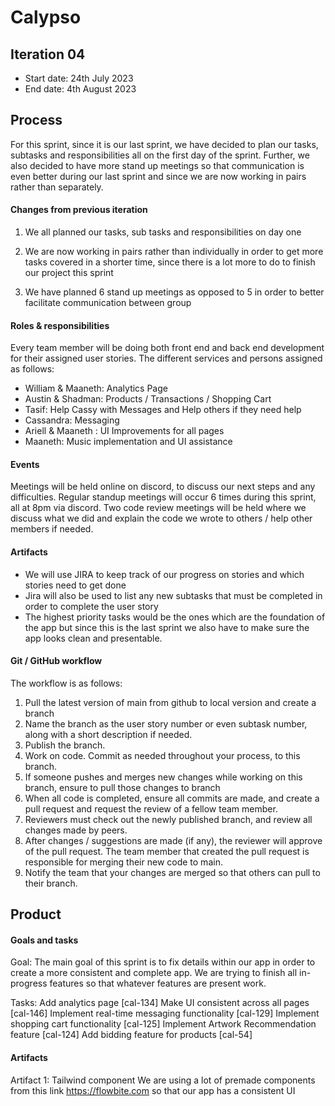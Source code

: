 # Calypso

## Iteration 04

 * Start date: 24th July 2023
 * End date: 4th August 2023

## Process

For this sprint, since it is our last sprint, we have decided to plan our tasks, subtasks and responsibilities all on the first day of the sprint. Further, we also decided to have more stand up meetings so that communication is even better during our last sprint and since we are now working in pairs rather than separately.

#### Changes from previous iteration

1. We all planned our tasks, sub tasks and responsibilities on day one 

2. We are now working in pairs rather than individually in order to get more tasks covered in a shorter time, since there is a lot more to do to finish our project this sprint 

3. We have planned 6 stand up meetings as opposed to 5 in order to better facilitate communication between group

#### Roles & responsibilities

Every team member will be doing both front end and back end development for their assigned user stories. The different services and persons assigned as follows:

- William & Maaneth: Analytics Page
- Austin & Shadman: Products / Transactions / Shopping Cart
- Tasif: Help Cassy with Messages and Help others if they need help
- Cassandra: Messaging 
- Ariell & Maaneth : UI Improvements for all pages
- Maaneth: Music implementation and UI assistance 


#### Events

Meetings will be held online on discord, to discuss our next steps and any difficulties. Regular standup meetings will occur 6 times during this sprint, all at 8pm via discord. Two code review meetings will be held where we discuss what we did and explain the code we wrote to others / help other members if needed.

#### Artifacts

- We will use JIRA to keep track of our progress on stories and which stories need to get done
- Jira will also be used to list any new subtasks that must be completed in order to complete the user story
- The highest priority tasks would be the ones which are the foundation of the app but since this is the last sprint we also have to make sure the app looks clean and presentable.


#### Git / GitHub workflow

The workflow is as follows: 
1. Pull the latest version of main from github to local version and create a branch
2. Name the branch as the user story number or even subtask number, along with a short description if needed. 
3. Publish the branch. 
4. Work on code. Commit as needed throughout your process, to this branch. 
5. If someone pushes and merges new changes while working on this branch, ensure to pull those changes to branch 
6. When all code is completed, ensure all commits are made, and create a pull request and request the review of a fellow team member.
7. Reviewers must check out the newly published branch, and review all changes made by peers. 
8. After changes / suggestions are made (if any), the reviewer will approve of the pull request. The team member that created the pull request is responsible for merging their new code to main. 
9. Notify the team that your changes are merged so that others can pull to their branch. 


## Product

#### Goals and tasks

Goal: 
The main goal of this sprint is to fix details within our app in order to create a more consistent and complete app. We are trying to finish all in-progress features so that whatever features are present work.

Tasks: 
Add analytics page [cal-134]
Make UI consistent across all pages [cal-146]
Implement real-time messaging functionality [cal-129]
Implement shopping cart functionality [cal-125]
Implement Artwork Recommendation feature [cal-124]
Add bidding feature for products [cal-54]

#### Artifacts

Artifact 1: Tailwind component 
We are using a lot of premade components from this link https://flowbite.com so that our app has a consistent UI 